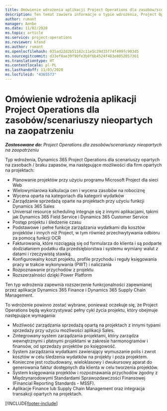 ```yaml
---
title: Omówienie wdrożenia aplikacji Project Operations dla zasobów/scenariuszy nieopartych na zaopatrzeniu
description: Ten temat zawiera informacje o typie wdrożenia, Project Operations dla scenariuszy opartych na zasobach / niezamieszczonych.
author: rumant
manager: Annbe
ms.date: 11/02/2020
ms.topic: article
ms.service: project-operations
ms.reviewer: kfend
ms.author: rumant
ms.openlocfilehash: 035ad22d2b51182c11e5c29d35f74f499fc903d5
ms.sourcegitcommit: d33ef0ae39f90fe3b0f6b4524f483e8052057361
ms.translationtype: HT
ms.contentlocale: pl-PL
ms.lasthandoff: 11/03/2020
ms.locfileid: "4365573"
---
```

# <a name="project-operations-for-resourcenon-stocked-based-scenarios-deployment-overview"></a>Omówienie wdrożenia aplikacji Project Operations dla zasobów/scenariuszy nieopartych na zaopatrzeniu

_**Zastosowane do:** Project Operations dla zasobów/scenariuszy nieopartych na zaopatrzeniu_

Typ wdrożenia, Dynamics 365 Project Operations dla scenariuszy opartych na zasobach / braku zapasów, ma następujące możliwości dla firm opartych na projektach:

- Planowanie projektów przy użyciu programu Microsoft Project dla sieci Web
- Wielowymiarowa kalkulacja cen i wycena zasobów na robociznę
- Wycena oparta na kategoriach dla kategorii wydatków
- Zarządzanie sprzedażą oparte na projektach przy użyciu funkcji Dynamics 365 Sales
- Universal resource scheduling integruje się z innymi aplikacjami, takimi jak Dynamics 365 Field Service i Dynamics 365 Customer Service
- Postęp projektu i śledzenie czasu
- Podstawowe i pełne funkcje zarządzania wydatkami dla kosztów projektów i innych niż Project, w tym również przechwytywania odbioru za pomocą funkcji OCR
- Fakturowania, które rozciągają się od formularza do klienta i są podparte dodziałaniem podatku dla przedsiębiorstwa i systemu wymiany walut z datami i rzeczywistą stawką.
- Konfigurowalny koszt projektu, profile przychodu i reguły księgowania pracy w trakcie wykonywania (PWT) i naliczania
- Rozpoznawanie przychodów z projektu
- Rozszerzalności dzięki Power Platform

Ten typ wdrożenia zapewnia rozszerzenie funkcjonalności zapewnianej przez aplikacje Dynamics 365 Finance i Dynamics 365 Supply Chain Management.

To wdrożenie powinno zostać wybrane, ponieważ oczekuje się, że Project Operations będą wykorzystywać pełny cykl życia projektu, który obejmuje następujące wymagania:

- Możliwość zarządzania sprzedażą opartą na projektach z innymi typami sprzedaży przy użyciu możliwości aplikacji Sales.
- Zintegrowany system zarządzania projektami, który zarządza wewnętrznymi i płatnymi projektami w zakresie harmonogramów i finansów, od sprzedaży projektów po księgowość.
- System zarządzania wydatkami zawierający wymuszanie polis i zwrot kosztów w celu śledzenia wydatków na projekty i poza projektem.
- Konieczne jest rozbudowany, wieloklasowy i dwukursowy aparat do generowania faktur dostępnych dla klienta w celu tworzenia projektów.
- System księgowania projektów i rozpoznawania przychodów zgodny z Międzynarodowymi Standardami Sprawozdawczości Finansowej (Financial Reporting Standards - MSSF).
- Aplikacje Finance lub Supply Chain Management oraz integracja transakcji opartych na projektach.


[!INCLUDE[footer-include](../includes/footer-banner.md)]